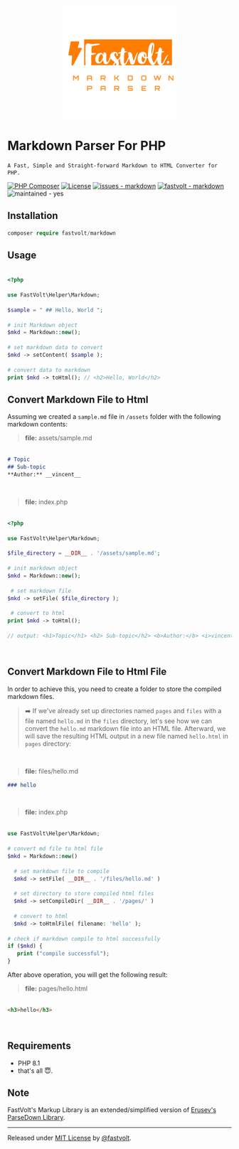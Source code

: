 <p align="center">
  <a href="#" target="_blank">
    <img src="https://github.com/fastvolt/branding/blob/1c5280745d9c671313f319b7f07d6706a9f75ea9/media/images/fast-mrk.png" alt="Fastvolt" width="256px" height="256px"><br/>
  </a>
  
  # Markdown Parser For PHP 
  
    A Fast, Simple and Straight-forward Markdown to HTML Converter for PHP.

</p>


[![PHP Composer](https://github.com/fastvolt/markdown/actions/workflows/php.yml/badge.svg?branch=master)](https://github.com/fastvolt/markdown/actions/workflows/php.yml) [![License](https://img.shields.io/badge/License-MIT-yellow)](#license) [![issues - markdown](https://img.shields.io/github/issues/fastvolt/markdown)](https://github.com/fastvolt/markdown/issues) [![fastvolt - markdown](https://img.shields.io/static/v1?label=fastvolt&message=markdown&color=yellow&logo=github)](https://github.com/fastvolt/markdown "Go to GitHub repo") ![maintained - yes](https://img.shields.io/badge/maintained-yes-blue)


## Installation

```php
composer require fastvolt/markdown
```


## Usage

```php

<?php

use FastVolt\Helper\Markdown;

$sample = " ## Hello, World ";

# init Markdown object
$mkd = Markdown::new();

# set markdown data to convert
$mkd -> setContent( $sample );

# convert data to markdown
print $mkd -> toHtml(); // <h2>Hello, World</h2>

```

## Convert Markdown File to Html

Assuming we created a `sample.md` file in `/assets` folder with the following markdown contents:

> **file:** assets/sample.md

```md 

# Topic
## Sub-topic
**Author:** __vincent__
```
<br>

> **file:** index.php

```php

<?php

use FastVolt\Helper\Markdown;

$file_directory = __DIR__ . '/assets/sample.md';

# init markdown object
$mkd = Markdown::new();

 # set markdown file
$mkd -> setFile( $file_directory );

 # convert to html
print $mkd -> toHtml();

// output: <h1>Topic</h1> <h2> Sub-topic</h2> <b>Author:</b> <i>vincent</i>

```
<br>

## Convert Markdown File to Html File

In order to achieve this, you need to create a folder to store the compiled markdown files.

> ➡️ If we've already set up directories named `pages` and `files` with a file named `hello.md` in the `files` directory, let's see how we can convert the `hello.md` markdown file into an HTML file. Afterward, we will save the resulting HTML output in a new file named `hello.html` in `pages` directory:
<br>

> **file:** files/hello.md

```md
### hello
```
<br>

> **file:** index.php

```php

use FastVolt\Helper\Markdown;

# convert md file to html file
$mkd = Markdown::new()

  # set markdown file to compile
  $mkd -> setFile( __DIR__ . '/files/hello.md' )

  # set directory to store compiled html files 
  $mkd -> setCompileDir( __DIR__ . '/pages/' )

  # convert to html
  $mkd -> toHtmlFile( filename: 'hello' ); 

# check if markdown compile to html successfully 
if ($mkd) {
   print ("compile successful");
}

```

After above operation, you will get the following result:

> **file:** pages/hello.html

```html

<h3>hello</h3>

```
<br>


## Requirements 
- PHP 8.1
- that's all 😇.


## Note
FastVolt's Markup Library is an extended/simplified version of <a href="https://github.com/erusev/parsedown">Erusev's ParseDown Library</a>.

<hr>


Released under [MIT License](/LICENSE) by [@fastvolt](https://github.com/fastvolt).
